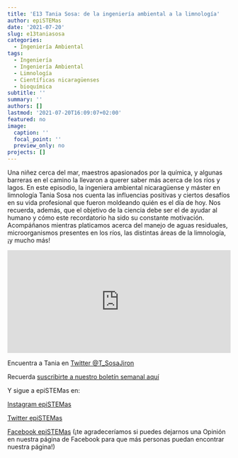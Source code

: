 ```yaml
---
title: 'E13 Tania Sosa: de la ingeniería ambiental a la limnología'
author: epiSTEMas
date: '2021-07-20'
slug: e13taniasosa
categories:
  - Ingeniería Ambiental
tags:
  - Ingeniería
  - Ingeniería Ambiental
  - Limnología
  - Científicas nicaragüenses
  - bioquímica
subtitle: ''
summary: ''
authors: []
lastmod: '2021-07-20T16:09:07+02:00'
featured: no
image:
  caption: ''
  focal_point: ''
  preview_only: no
projects: []
---
```


Una niñez cerca del mar, maestros apasionados por la química, y algunas barreras en el camino la llevaron a querer saber más acerca de los ríos y lagos. En este episodio, la ingeniera ambiental nicaragüense y máster en limnología Tania Sosa nos cuenta las influencias positivas y ciertos desafíos en su vida profesional que fueron moldeando quién es el día de hoy. Nos recuerda, además, que el objetivo de la ciencia debe ser el de ayudar al humano y cómo este recordatorio ha sido su constante motivación. Acompáñanos mientras platicamos acerca del manejo de aguas residuales, microorganismos presentes en los ríos, las distintas áreas de la limnología, ¡y mucho más!

<iframe src="https://open.spotify.com/embed/episode/7hvrKSctOjgg3FjsLdLcIJ" width="100%" height="232" frameBorder="0" allowtransparency="true" allow="encrypted-media"></iframe>

Encuentra a  Tania en 
[Twitter @T_SosaJiron](https://twitter.com/T_SosaJiron)

Recuerda [suscribirte a nuestro boletín semanal aquí](http://eepurl.com/hyEnr1)

Y sigue a epiSTEMas en:

[Instagram epiSTEMas](https://www.instagram.com/epistemas/)  

[Twitter epiSTEMas](https://twitter.com/epiSTEMas_Pod)

[Facebook epiSTEMas](https://www.facebook.com/epiSTEMasPod) (¡te agradeceríamos si puedes dejarnos una Opinión en nuestra página de Facebook para que más personas puedan encontrar nuestra página!)
